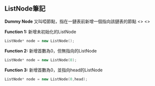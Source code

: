 ## ListNode筆記

**Dummy Node**
又叫啞節點，指在一鏈表前新增一個指向該鏈表的節點
<>
<>

**Function 1:**
新增未初始化的ListNode
```CPP
ListNode* node = new ListNode();
```


**Function 2:**
新增首數為0，但無指向的ListNode
```CPP
ListNode* node = new ListNode(0);
```

**Function 3:**
新增首數為0，並指向head的ListNode
```CPP
ListNode* node = new ListNode(0,head);
```
